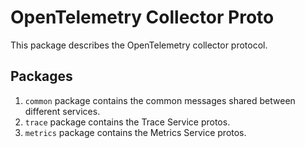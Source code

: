 # OpenTelemetry Collector Proto

This package describes the OpenTelemetry collector protocol.

## Packages

1. `common` package contains the common messages shared between different services.
2. `trace` package contains the Trace Service protos.
3. `metrics` package contains the Metrics Service protos.
